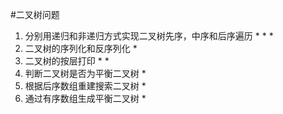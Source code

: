 #二叉树问题

 1. 分别用递归和非递归方式实现二叉树先序，中序和后序遍历 * * *
 2. 二叉树的序列化和反序列化 *
 3. 二叉树的按层打印 * *
 4. 判断二叉树是否为平衡二叉树 *
 5. 根据后序数组重建搜索二叉树 *
 6. 通过有序数组生成平衡二叉树 *
